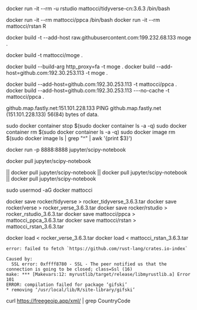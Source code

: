 docker run -it --rm -u rstudio mattocci/tidyverse-cn:3.6.3 /bin/bash

docker run -it --rm  mattocci/ppca /bin/bash
docker run -it --rm  mattocci/rstan R

docker build -t --add-host raw.githubusercontent.com:199.232.68.133 moge .

docker build -t mattocci/moge .

docker build --build-arg http_proxy=fa -t moge .
docker build --add-host=github.com:192.30.253.113 -t moge .

docker build --add-host=github.com:192.30.253.113 -t mattocci/ppca .
docker build --add-host=github.com:192.30.253.113 ---no-cache -t mattocci/ppca .


github.map.fastly.net:151.101.228.133 
PING github.map.fastly.net (151.101.228.133) 56(84) bytes of data.

sudo docker container stop $(sudo docker container ls -a -q)
sudo docker container rm $(sudo docker container ls -a -q)
sudo docker image rm $(sudo docker image ls | grep "^<none>" | awk '{print $3}')

docker run -p 8888:8888 jupyter/scipy-notebook

docker pull jupyter/scipy-notebook

|| docker pull jupyter/scipy-notebook || docker pull jupyter/scipy-notebook || docker pull jupyter/scipy-notebook 

sudo usermod -aG docker mattocci

docker save rocker/tidyverse > rocker_tidyverse_3.6.3.tar
docker save rocker/verse > rocker_verse_3.6.3.tar
docker save rocker/rstudio > rocker_rstudio_3.6.3.tar
docker save mattocci/ppca > mattocci_ppca_3.6.3.tar
docker save mattocci/rstan > mattocci_rstan_3.6.3.tar

docker load < rocker_verse_3.6.3.tar
docker load < mattocci_rstan_3.6.3.tar

```
error: failed to fetch `https://github.com/rust-lang/crates.io-index`

Caused by:
  SSL error: 0xffff8780 - SSL - The peer notified us that the connection is going to be closed; class=Ssl (16)
make: *** [Makevars:12: myrustlib/target/release/libmyrustlib.a] Error 101
ERROR: compilation failed for package ‘gifski’
* removing ‘/usr/local/lib/R/site-library/gifski’
```

curl https://freegeoip.app/xml/ | grep CountryCode

